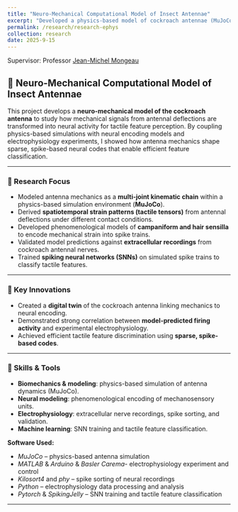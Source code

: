 ```yaml
---
title: "Neuro-Mechanical Computational Model of Insect Antennae"
excerpt: "Developed a physics-based model of cockroach antennae (MuJoCo) to study how mechanical deflections generate neural responses for tactile perception. Validated model predictions against extracellular nerve recordings and used spiking neural networks (SNN) to classify tactile features, demonstrating efficient spike-based coding for tactile sensing. <br/><img src='/images/antenna_classification.png' width='80%'>"
permalink: /research/research-ephys
collection: research
date: 2025-9-15
---
```

Supervisor: Professor [Jean-Michel Mongeau](https://sites.psu.edu/mongeau/PIbio/) 

## 🧠 Neuro-Mechanical Computational Model of Insect Antennae  

This project develops a **neuro-mechanical model of the cockroach antenna** to study how mechanical signals from antennal deflections are transformed into neural activity for tactile feature perception. By coupling physics-based simulations with neural encoding models and electrophysiology experiments, I showed how antenna mechanics shape sparse, spike-based neural codes that enable efficient feature classification.  

---

### 🔹 Research Focus
- Modeled antenna mechanics as a **multi-joint kinematic chain** within a physics-based simulation environment (**MuJoCo**).  
- Derived **spatiotemporal strain patterns (tactile tensors)** from antennal deflections under different contact conditions.  
- Developed phenomenological models of **campaniform and hair sensilla** to encode mechanical strain into spike trains.  
- Validated model predictions against **extracellular recordings** from cockroach antennal nerves.  
- Trained **spiking neural networks (SNNs)** on simulated spike trains to classify tactile features.  

---

### 🔹 Key Innovations
- Created a **digital twin** of the cockroach antenna linking mechanics to neural encoding.  
- Demonstrated strong correlation between **model-predicted firing activity** and experimental electrophysiology.  
- Achieved efficient tactile feature discrimination using **sparse, spike-based codes**.  

---

### 🔹 Skills & Tools
- **Biomechanics & modeling**: physics-based simulation of antenna dynamics (MuJoCo).  
- **Neural modeling**: phenomenological encoding of mechanosensory units.  
- **Electrophysiology**: extracellular nerve recordings, spike sorting, and validation.  
- **Machine learning**: SNN training and tactile feature classification.  

**Software Used:**  
- *MuJoCo* – physics-based antenna simulation  
- *MATLAB* & *Arduino* & *Basler Carema*- electrophysiology experiment and control
- *Kilosort4* and *phy* – spike sorting of neural recordings
- *Python* – electrophysiology data processing and analysis    
- *Pytorch* & *SpikingJelly* – SNN training and tactile feature classification  

---
